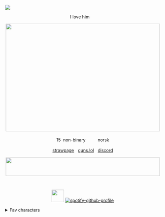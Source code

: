 ![](https://komarev.com/ghpvc/?username=MidnightMischief&color=dc143c&label=Vampires+killed)

<div align="center">
 I love him <img src="https://files.catbox.moe/oxxdl3.png" width="15" height="12"/>


‎<img src="https://github.com/user-attachments/assets/01356983-4f19-4ab2-b7d5-6c9bbedaf451" width="500" height="350"/>

15 ‎ ‎non-binary ‎ ‎ <img src="https://forestcake.carrd.co/assets/images/gallery01/38de36db.gif?v=f4645532" width="15" height="12"/>ㅤnorsk

<img src="https://gifcity.carrd.co/assets/images/gallery10/5146d312.gif?v=e3c0bc0f" width="15" height="12"/>ㅤ[strawpage](https://frostgiant.straw.page)ㅤ[guns.lol](https://guns.lol/sloanrocks)ㅤ[discord](https://discord.com/users/597154711455531018)ㅤ<img src="https://gifcity.carrd.co/assets/images/gallery10/1911edc0.gif?v=e3c0bc0f" width="15" height="12"/> 
</div>
<div align="center">
<img src="https://files.catbox.moe/9t9qpa.gif" width="500" height="60"/>

‎ 

 <img src="https://files.catbox.moe/9fa30p.gif" width="40" height="40"/> [![spotify-github-profile](https://spotify-github-profile.kittinanx.com/api/view?uid=31buv3yz5qvwdc5gfuwwzgen27qa&cover_image=true&theme=natemoo-re&show_offline=true&background_color=0d1117&interchange=false&bar_color=46423e&bar_color_cover=false)](https://github.com/kittinan/spotify-github-profile)
</div>
<details>

<summary>Fav characters</summary>


<img src="https://files.catbox.moe/9l66ns.png" width="100" height="100"/>  ‎  ‎  ‎  ‎ <img src="https://files.catbox.moe/2k00or.png" width="100" height="100"/>  ‎  ‎  ‎  ‎ <img src="https://files.catbox.moe/ma3q2y.png" width="100" height="100"/>
  ‎  ‎  ‎  ‎ <img src="https://files.catbox.moe/1jg0ey.png" width="100" height="100"/>  ‎  ‎  ‎ <img src="https://files.catbox.moe/0t1dmq.png" width="100" height="100"/>  <img src="https://files.catbox.moe/a0av79.png" width="100" height="100"/> 

   ‎ ‎ ‎Jim lake jr ‎ ‎  ‎ ‎  ‎ ‎  ‎ ‎  ‎ ‎ ‎‎‎‎ ‎ ‎  ‎ ‎ ‎ ‎ Venture ‎ ‎  ‎ ‎  ‎ ‎ ‎ ‎ ‎  ‎ ‎ Glamrock freddy ‎ ‎  ‎ ‎  ‎ ‎ ‎  ‎ ‎  ‎ ‎ Monty ‎ ‎  ‎ ‎  ‎ ‎  ‎ ‎  ‎ ‎  ‎ ‎  ‎ ‎  ‎  ‎ Loki
</details>
